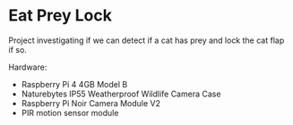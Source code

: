 # Eat Prey Lock
Project investigating if we can detect if a cat has prey and lock the cat flap if so.

Hardware:
- Raspberry Pi 4 4GB Model B
- Naturebytes IP55 Weatherproof Wildlife Camera Case
- Raspberry Pi Noir Camera Module V2
- PIR motion sensor module
